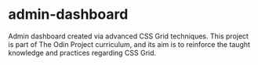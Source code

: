 # admin-dashboard

Admin dashboard created via advanced CSS Grid techniques. This project is part of The Odin Project curriculum, and its aim is to reinforce the taught knowledge and practices regarding CSS Grid.
